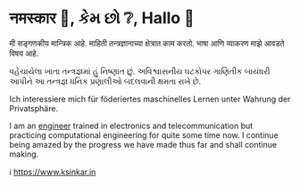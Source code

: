 # नमस्कार 🙏, કેમ છો ❔, Hallo 👋

मी सङ्गणकीय मान्त्रिक आहे. माहिती तन्त्रज्ञानाच्या क्षेत्रात काम करतो. भाषा आणि
व्याकरण माझे आवडते विषय आहे.

વહેંચાયેલા ખાતા તન્ત્રજ્ઞમાં હું નિષ્ણાત છું. અવિશ્વાસનીય ઘટકોપર ગાણિતીક બાયંધરી
આપીને આ તન્ત્રજ્ઞ ધનિક પ્રણાલીઓ બદલવાની ક્ષમતા રાખે છે.

Ich interessiere mich für föderiertes maschinelles Lernen unter
Wahrung der Privatsphäre.

I am an [engineer](cv-eng.md) trained in electronics and telecommunication but
practicing computational engineering for quite some time now. I
continue being amazed by the progress we have made thus far and shall
continue making.


ℹ️ https://www.ksinkar.in
